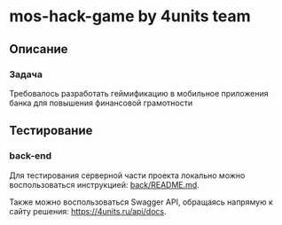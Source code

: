 # mos-hack-game by 4units team

## Описание
### Задача

Требовалось разработать геймификацию в мобильное приложения банка для повышения финансовой грамотности

## Тестирование

### back-end

Для тестирования серверной части проекта локально можно воспользоваться
инструкцией: [back/README.md](https://github.com/4units/mos-hack-game/blob/main/back/README.md).

Также можно воспользоваться Swagger API, обращаясь напрямую к сайту решения: https://4units.ru/api/docs.